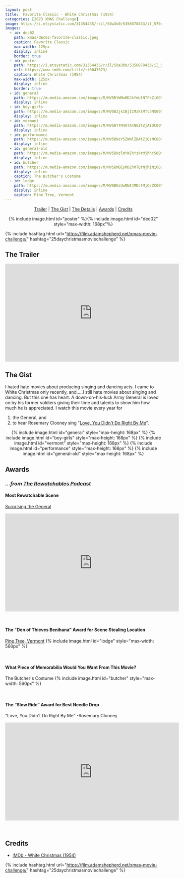 ```yaml
---
layout: post
title:  Favorite Classic - White Christmas (1954)
categories: [2023 XMAS Challenge]
image: https://i.etsystatic.com/31354435/r/il/50a3b0/5356078433/il_570xN.5356078433_ml1j.jpg
images:
  - id: dec02
    path: xmas/dec02-favorite-classic.jpeg
    caption: Favorite Classic
    max-width: 125px
    display: inline
    border: true
  - id: poster
    path: https://i.etsystatic.com/31354435/r/il/50a3b0/5356078433/il_570xN.5356078433_ml1j.jpg
    url: https://www.imdb.com/title/tt0047673/
    caption: White Christmas (1954)
    max-width: 125px
    display: inline
    border: true
  - id: general
    path: https://m.media-amazon.com/images/M/MV5BYWMwMDJkYmUtNTFkZi00Njg2LWI1ODUtM2I1Yzk4NTUzNWM2XkEyXkFqcGdeQXVyOTc5MDI5NjE@._V1_FMjpg_UX1920_.jpg
    display: inline
  - id: boy-girls
    path: https://m.media-amazon.com/images/M/MV5BZjk1NjI1MzktMTc3MS00MjNkLTg5MDQtMTk2MWNiYWQ1MTM3XkEyXkFqcGdeQXVyOTc5MDI5NjE@._V1_FMjpg_UX1920_.jpg
    display: inline
  - id: vermont
    path: https://m.media-amazon.com/images/M/MV5BYTM4OTA4NGItZjA1OC00MTg4LWFhNmQtZTg2NjkxOTIyYjRiXkEyXkFqcGdeQXVyOTc5MDI5NjE@._V1_FMjpg_UX1920_.jpg
    display: inline
  - id: performance
    path: https://m.media-amazon.com/images/M/MV5BNzY5ZWNlZDAtZjQzNC00ODIwLWI5YzktNmI2YjMwYWJkNjhlXkEyXkFqcGdeQXVyOTc5MDI5NjE@._V1_FMjpg_UX1920_.jpg
    display: inline
  - id: general-old
    path: https://m.media-amazon.com/images/M/MV5BNzlmYWZhYzktMjhhYS00MmVmLTgwYWItY2UwZjlkY2ZhMDIxXkEyXkFqcGdeQXVyOTc5MDI5NjE@._V1_FMjpg_UX1920_.jpg
    display: inline
  - id: butcher
    path: https://m.media-amazon.com/images/M/MV5BMDEyMDZhMTQtNjhiNi00ZTZlLWEwNzItMDVhODYyNzBkMTQxXkEyXkFqcGdeQXVyMTI3MDk3MzQ@._V1_FMjpg_UX1216_.jpg
    display: inline
    caption: The Butcher's Costume
  - id: lodge
    path: https://m.media-amazon.com/images/M/MV5BNzUwMWI3MDctMjQzZC00NzAyLWI3MTUtOTg4NzQ0MjhhZjllXkEyXkFqcGdeQXVyOTc5MDI5NjE@._V1_FMjpg_UX1920_.jpg
    display: inline
    caption: Pine Tree, Vermont
---
```


<div style="text-align: center">
  <p><a href="#the-trailer">Trailer</a> | <a href="#the-gist">The Gist</a> | <a href="#the-details">The Details</a> | <a href="#awards">Awards</a> | <a href="#credits">Credits</a></p>
  <p>{% include image.html id="poster" %}{% include image.html id="dec02" style="max-width: 168px"%}</p>
</div>

{% include hashtag.html url="https://film.adamshepherd.net/xmas-movie-challenge/" hashtag="25daychristmasmoviechallenge" %}

## The Trailer 

<div style="text-align: center">
  <iframe width="560" height="315" src="https://www.youtube.com/embed/4K2C0gcEV3Q?si=qW6vs9VK5nVT-liS" title="YouTube video player" frameborder="0" allow="accelerometer; autoplay; clipboard-write; encrypted-media; gyroscope; picture-in-picture; web-share" allowfullscreen></iframe>
</div>

## The Gist

I <s>hated</s> hate movies about producing singing and dancing acts. I came to White Christmas only recently, and.....I still hate movies about singing and dancing. But this one has heart. A down-on-his-luck Army General is loved on by his former soldiers giving their time and talents to show him how much he is appreciated. I watch this movie every year for 

1. the General, and
2. to hear Rosemary Clooney sing "<a href="#the-slow-ride-award-for-best-needle-drop">Love, You Didn't Do Right By Me</a>".

<div style="text-align: center">
  {% include image.html id="general" style="max-height: 168px" %}
  {% include image.html id="boy-girls" style="max-height: 168px" %}
  {% include image.html id="vermont" style="max-height: 168px" %}
  {% include image.html id="performance" style="max-height: 168px" %}
  {% include image.html id="general-old" style="max-height: 168px" %}
</div>


## Awards

### _...from [The Rewatchables Podcast](https://www.theringer.com/the-rewatchables)_

#### Most Rewatchable Scene
[Surprising the General](https://youtu.be/5JMmEeDXnfQ?si=ih5IPwYKL5QmHr5a&t=121)
<iframe width="560" height="315" src="https://www.youtube.com/embed/5JMmEeDXnfQ?si=Qg9MC4wYCXKmMEz0&amp;start=122" title="YouTube video player" frameborder="0" allow="accelerometer; autoplay; clipboard-write; encrypted-media; gyroscope; picture-in-picture; web-share" allowfullscreen></iframe>

<p>&nbsp;</p>

#### The "Den of Thieves Benihana" Award for Scene Stealing Location

[Pine Tree, Vermont](https://westhillbb.com/blog/2014/12/dreaming-white-christmas/#:~:text=The%20holidays%20are%20not%20complete,Pine%20Tree%2C%20in%20late%20December.)
{% include image.html id="lodge" style="max-width: 560px" %}

<p>&nbsp;</p>

#### What Piece of Memorabilia Would You Want From This Movie?

The Butcher's Costume
{% include image.html id="butcher" style="max-width: 560px" %}

<p>&nbsp;</p>

#### The “Slow Ride” Award for Best Needle Drop

"Love, You Didn't Do Right By Me" -Rosemary Clooney
<iframe width="560" height="315" src="https://www.youtube.com/embed/tKA0jcN8Mew?si=wxEQFrZIeAzu-Ibb" title="YouTube video player" frameborder="0" allow="accelerometer; autoplay; clipboard-write; encrypted-media; gyroscope; picture-in-picture; web-share" allowfullscreen></iframe>

<p>&nbsp;</p>

## Credits

* [IMDb - White Christmas (1954)](https://www.imdb.com/title/tt0047673/)


{% include hashtag.html url="https://film.adamshepherd.net/xmas-movie-challenge/" hashtag="25daychristmasmoviechallenge" %}
